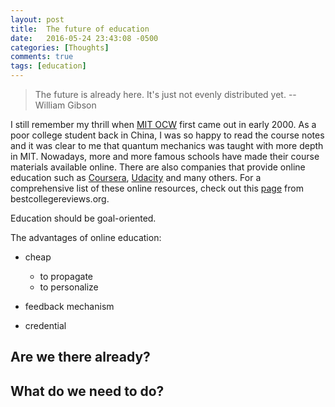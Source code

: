 ```yaml
---
layout: post
title:  The future of education
date:   2016-05-24 23:43:08 -0500
categories: [Thoughts]
comments: true
tags: [education]
---
```


> The future is already here. It's just not evenly distributed yet. -- William Gibson

I still remember my thrill when [MIT OCW][ocw] 
first came out in early 2000. 
As a poor college student back in China, I was so happy to read the 
course notes and it was clear to me that quantum mechanics was 
taught with more depth in MIT.
Nowadays, more and more famous schools have made their course 
materials available online. 
There are also companies that provide online education 
such as [Coursera][c], [Udacity][u] and many others.
For a comprehensive list of these online resources, check out this
[page][list] from bestcollegereviews.org.


Education should be goal-oriented.

The advantages of online education:

* cheap
    * to propagate
    * to personalize


* feedback mechanism
* credential 

## Are we there already? 

## What do we need to do?




[c]: https://www.coursera.org/
[ocw]: https://www.coursera.org/
[u]: https://www.udacity.com/
[list]: http://www.bestcollegereviews.org/50-top-online-learning-sites/
